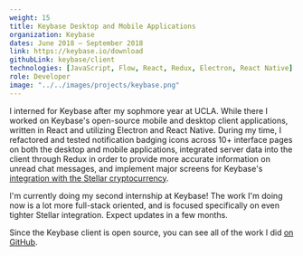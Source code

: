 ```yaml
---
weight: 15
title: Keybase Desktop and Mobile Applications
organization: Keybase
dates: June 2018 – September 2018
link: https://keybase.io/download
githubLink: keybase/client
technologies: [JavaScript, Flow, React, Redux, Electron, React Native]
role: Developer
image: "../../images/projects/keybase.png"
---
```


I interned for Keybase after my sophmore year at UCLA. While there I worked on Keybase's open-source mobile and desktop client applications, written in React and utilizing Electron and React Native. During my time, I refactored and tested notification badging icons across 10+ interface pages on both the desktop and mobile applications, integrated server data into the client through Redux in order to provide more accurate information on unread chat messages, and implement major screens for Keybase's [integration with the Stellar cryptocurrency](https://keybase.io/blog/keybase-stellar-launch).

I'm currently doing my second internship at Keybase! The work I'm doing now is a lot more full-stack oriented, and is focused specifically on even tighter Stellar integration. Expect updates in a few months.

Since the Keybase client is open source, you can see all of the work I did [on GitHub](https://github.com/keybase/client/pulls?utf8=✓&q=is%3Apr+author%3Anathunsmitty).

